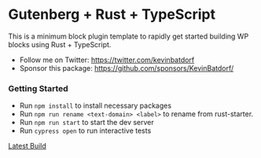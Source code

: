 # Gutenberg + Rust + TypeScript

This is a minimum block plugin template to rapidly get started building WP blocks using Rust + TypeScript.

-   Follow me on Twitter: https://twitter.com/kevinbatdorf
-   Sponsor this package: https://github.com/sponsors/KevinBatdorf/

### Getting Started

-   Run `npm install` to install necessary packages
-   Run `npm run rename <text-domain> <label>` to rename from rust-starter.
-   Run `npm run start` to start the dev server
-   Run `cypress open` to run interactive tests












[Latest Build](https://github.com/KevinBatdorf/gutenberg-rust-starter/actions/runs/10296813537)
